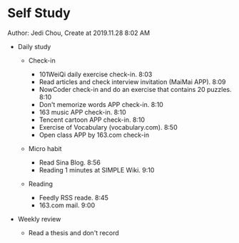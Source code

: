 # Self Study

Author: Jedi Chou, Create at 2019.11.28 8:02 AM

* Daily study
  * Check-in
    * 101WeiQi daily exercise check-in. 8:03
    * Read articles and check interview invitation (MaiMai APP). 8:09
    * NowCoder check-in and do an exercise that contains 20 puzzles. 8:10
    * Don't memorize words APP check-in. 8:10
    * 163 music APP check-in. 8:10
    * Tencent cartoon APP check-in. 8:10
    * Exercise of Vocabulary (vocabulary.com). 8:50
    * Open class APP by 163.com check-in

  * Micro habit
    * Read Sina Blog. 8:56
    * Reading 1 minutes at SIMPLE Wiki. 9:10

  * Reading
    * Feedly RSS reade. 8:45
    * 163.com mail. 9:00

* Weekly review
  * Read a thesis and don't record
